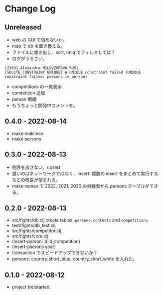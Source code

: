 # Change Log

## Unreleased
- web の GUI で包めないか。
- map で db を置き換える。
- ファイルに書き出し、sort, uniq でフィルタしては？
- ログがうるさい。
```
[23931 Alexandra MILOVZOROVA RUS]
[SQLITE_CONSTRAINT_UNIQUE] A UNIQUE constraint failed (UNIQUE constraint failed: persons.id_person)
```
- competitions の一覧表示
- comtetition 追加
- person 戦績
- もうちょっと開発中コメントを。


## 0.4.0 - 2022-08-14
- make realclean
- make persons

## 0.3.0 - 2022-08-13
- 例外を出さない。upsert
- 遅いのはネットワークではなく、insert.
  複数の insert をまとめて実行するなどの改良が望まれる。
- make names で 2022, 2021, 2020 の対戦表から persons テーブルができる。

## 0.2.0 - 2022-08-13
- src/fights/db.clj create tables. `persons`, `contests` and `competitions`.
- test/fights/db_test.clj
- src/fights/competitor.clj
- src/fights/core.clj
- (insert-person-id id_competition)
- (insert-pserons year)
- transaction でスピードアップできないか？
- persons: country_short_blue, country_short_white を入れた。


## 0.1.0 - 2022-08-12
- project (re)started.

